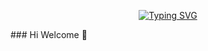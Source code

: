 <div align="center">
  
[![Typing SVG](https://readme-typing-svg.demolab.com?font=Gowun+Dodum&size=40&pause=1014&color=DD8517&background=F27BF32F&center=true&vCenter=true&width=700&height=70&lines=%EB%8F%84%EC%A0%84%EA%B3%BC+%EA%B0%9C%EC%84%A0%EC%9D%84+%EB%A9%88%EC%B6%94%EC%A7%80+%EC%95%8A%EB%8A%94+%EA%B0%9C%EB%B0%9C%EC%9E%90%F0%9F%8F%83)](https://git.io/typing-svg)

</div>
### Hi Welcome 👋

<!--
**pbk1787/pbk1787** is a ✨ _special_ ✨ repository because its `README.md` (this file) appears on your GitHub profile.

Here are some ideas to get you started:

- 🔭 I’m currently working on ...
- 🌱 I’m currently learning ...
- 👯 I’m looking to collaborate on ...
- 🤔 I’m looking for help with ...
- 💬 Ask me about ...
- 📫 How to reach me: ...
- 😄 Pronouns: ...
- ⚡ Fun fact: ...
-->
